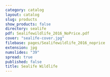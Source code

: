 ```yaml
---
category: catalog
layout: catalog
slug: products
show_products: false
directory: sealife
pdf: Sealifewildlife_2016_NoPrice.pdf
cover: "sealife-cover.jpg"
filebase: pages/Sealifewildlife_2016_noprice
extension: jpg
numslides: "39"
spread: true
published: false
title: Sealife Wildlife
---
```



